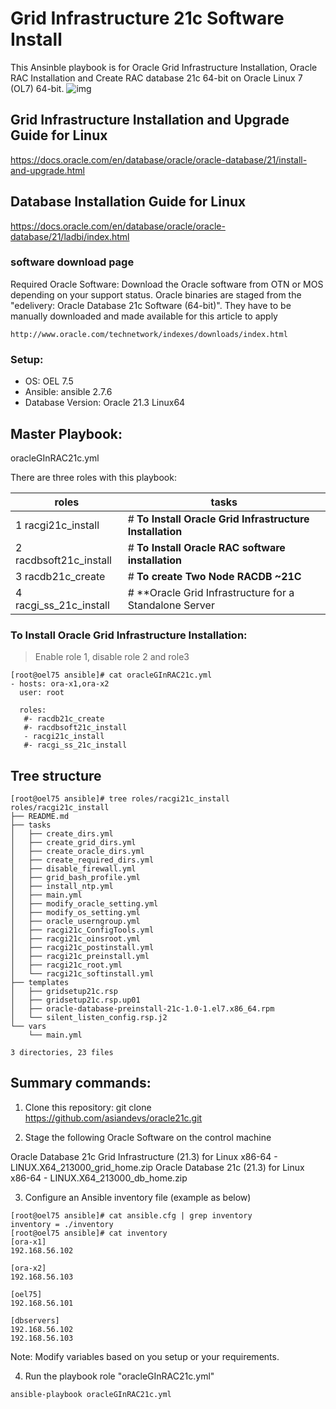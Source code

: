 # Grid Infrastructure 21c Software Install

This Ansinble playbook is for Oracle Grid Infrastructure Installation, Oracle RAC Installation and Create RAC database 21c 64-bit on Oracle Linux 7 (OL7) 64-bit.
![img](https://miro.medium.com/max/1400/1*Dn-ENgHGeaJk8kpJXE_Sdw.png)

## Grid Infrastructure Installation and Upgrade Guide for Linux
https://docs.oracle.com/en/database/oracle/oracle-database/21/install-and-upgrade.html

## Database Installation Guide for Linux
https://docs.oracle.com/en/database/oracle/oracle-database/21/ladbi/index.html

### software download page
Required Oracle Software: Download the Oracle software from OTN or MOS depending on your support status. Oracle binaries are staged from the "edelivery: Oracle Database 21c Software (64-bit)". They have to be manually downloaded and made available for this article to apply 
```
http://www.oracle.com/technetwork/indexes/downloads/index.html
```

### Setup:
 * OS: OEL 7.5 
 * Ansible: ansible 2.7.6
 * Database Version: Oracle 21.3 Linux64

## Master Playbook:
oracleGInRAC21c.yml

There are three roles with this playbook: 

roles                  | tasks
---------------------- | ---------------------------------
1 racgi21c_install     | # **To Install Oracle Grid Infrastructure Installation**
2 racdbsoft21c_install | # **To Install Oracle RAC software installation**
3 racdb21c_create      | # **To create Two Node RACDB ~21C**
4 racgi_ss_21c_install | # **Oracle Grid Infrastructure for a Standalone Server

### To Install Oracle Grid Infrastructure Installation:
> Enable role 1, disable role 2 and role3

```
[root@oel75 ansible]# cat oracleGInRAC21c.yml
- hosts: ora-x1,ora-x2
  user: root

  roles:
   #- racdb21c_create
   #- racdbsoft21c_install
   - racgi21c_install
   #- racgi_ss_21c_install
```
## Tree structure 
```
[root@oel75 ansible]# tree roles/racgi21c_install
roles/racgi21c_install
├── README.md
├── tasks
│   ├── create_dirs.yml
│   ├── create_grid_dirs.yml
│   ├── create_oracle_dirs.yml
│   ├── create_required_dirs.yml
│   ├── disable_firewall.yml
│   ├── grid_bash_profile.yml
│   ├── install_ntp.yml
│   ├── main.yml
│   ├── modify_oracle_setting.yml
│   ├── modify_os_setting.yml
│   ├── oracle_userngroup.yml
│   ├── racgi21c_ConfigTools.yml
│   ├── racgi21c_oinsroot.yml
│   ├── racgi21c_postinstall.yml
│   ├── racgi21c_preinstall.yml
│   ├── racgi21c_root.yml
│   └── racgi21c_softinstall.yml
├── templates
│   ├── gridsetup21c.rsp
│   ├── gridsetup21c.rsp.up01
│   ├── oracle-database-preinstall-21c-1.0-1.el7.x86_64.rpm
│   └── silent_listen_config.rsp.j2
└── vars
    └── main.yml

3 directories, 23 files
```
## Summary commands: 

1. Clone this repository:
    git clone https://github.com/asiandevs/oracle21c.git
    
2. Stage the following Oracle Software on the control machine

Oracle Database 21c Grid Infrastructure (21.3) for Linux x86-64
     - LINUX.X64_213000_grid_home.zip
Oracle Database 21c (21.3) for Linux x86-64 
     - LINUX.X64_213000_db_home.zip

3. Configure an Ansible inventory file (example as below) 
```
[root@oel75 ansible]# cat ansible.cfg | grep inventory
inventory = ./inventory
[root@oel75 ansible]# cat inventory
[ora-x1]
192.168.56.102

[ora-x2]
192.168.56.103

[oel75]
192.168.56.101

[dbservers]
192.168.56.102
192.168.56.103
```
Note: Modify variables based on you setup or your requirements. 

4. Run the playbook role "oracleGInRAC21c.yml"
```
ansible-playbook oracleGInRAC21c.yml  
```
